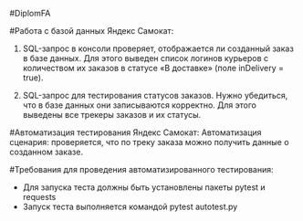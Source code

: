 #DiplomFA

#Работа с базой данных Яндекс Самокат:

1. SQL-запрос в консоли проверяет, отображается ли созданный заказ в базе данных.
Для этого выведен список логинов курьеров с количеством их заказов в статусе «В доставке» (поле inDelivery = true). 

2. SQL-запрос для тестирования статусов заказов. 
Нужно убедиться, что в базе данных они записываются корректно.
Для этого выведены все трекеры заказов и их статусы. 

#Автоматизация тестирования Яндекс Самокат:
Автоматизация сценария: проверяется, что по треку заказа можно получить данные о созданном заказе.

#Требования для проведения автоматизированного тестирования: 
- Для запуска теста должны быть установлены пакеты pytest и requests
- Запуск теста выполняется командой pytest autotest.py
